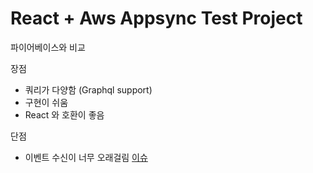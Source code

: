 # React + Aws Appsync Test Project

파이어베이스와 비교

장점
- 쿼리가 다양함 (Graphql support)
- 구현이 쉬움
- React 와 호환이 좋음

단점
- 이벤트 수신이 너무 오래걸림 [이슈](https://github.com/awslabs/aws-mobile-appsync-sdk-js/issues/95)
